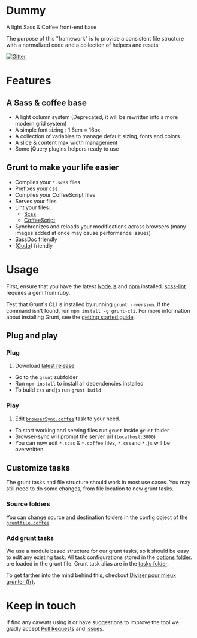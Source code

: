 # Dummy

A light Sass &amp; Coffee front-end base

The purpose of this "framework" is to provide a consistent file structure with a normalized code and a collection of helpers and resets

[![Gitter](https://badges.gitter.im/Join%20Chat.svg)](https://gitter.im/Inouit/dummy?utm_source=badge&utm_medium=badge&utm_campaign=pr-badge&utm_content=body_badge)

# Features

## A Sass & coffee base
- A light column system (Deprecated, it will be rewritten into a more modern grid system)
- A simple font sizing : 1.6em = 16px
- A collection of variables to manage default sizing, fonts and colors
- A slice & content max width management
- Some jQuery plugins helpers ready to use

## Grunt to make your life easier

- Compiles your `*.scss` files
- Prefixes your css
- Compiles your CoffeeScript files
- Serves your files
- Lint your files:
  - [Scss](https://github.com/Inouit/dummy/blob/master/grunt/.scss-lint.yml)
  - [CoffeeScript](https://github.com/Inouit/dummy/blob/master/grunt/coffeelint.json)
- Synchronizes and reloads your modifications across browsers (many images added at once may cause performance issues)
- [SassDoc](http://sassdoc.com/annotations/) friendly
- ([Codo](https://github.com/coffeedoc/codo)) friendly

# Usage
  First, ensure that you have the latest [Node.js](http://nodejs.org/) and [npm](http://npmjs.org/) installed. [scss-lint](https://github.com/brigade/scss-lint#requirements) requires a gem from ruby.

  Test that Grunt's CLI is installed by running `grunt --version`.  If the command isn't found, run `npm install -g grunt-cli`.  For more information about installing Grunt, see the [getting started guide](http://gruntjs.com/getting-started).


## Plug and play
### Plug
1. Download [latest release](https://github.com/Inouit/dummy/releases)
- Go to the `grunt` subfolder
- Run `npm install` to install all dependencies
 installed
- To build `css` and`js` run `grunt build`

### Play
1. Edit [`browserSync.coffee`](https://github.com/Inouit/dummy/blob/master/grunt/tasks/options/browserSync.coffee) task to your need.
- To start working and serving files run `grunt` inside `grunt` folder
- Browser-sync will prompt the server url (`localhost:3000`)
- You can now edit `*.scss` & `*.coffee` files, `*.css`and `*.js` will be overwritten

## Customize tasks
The grunt tasks and file structure should work in most use cases. You may still need to do some changes, from file location to new grunt tasks.  

### Source folders
  You can change source and destination folders in the config object of the [`gruntfile.coffee`](https://github.com/Inouit/dummy/blob/master/grunt/gruntfile.coffee#L30)

### Add grunt tasks
  We use a module based structure for our grunt tasks, so it should be easy to edit any existing task. All task configurations stored in the [options folder](https://github.com/Inouit/dummy/tree/master/grunt/tasks/options). are loaded in the grunt file. Grunt task alias are in the [tasks folder](https://github.com/Inouit/dummy/tree/master/grunt/tasks).

  To get farther into the mind behind this, checkout [Diviser pour mieux grunter (fr)](https://medium.com/dev-notes/diviser-pour-mieux-grunter-a745f41e1a32).

# Keep in touch

If find any caveats using it or have suggestions to improve the tool we gladly accept [Pull Requests](https://github.com/Inouit/dummy/tree/master/CONTRIBUTING.md#submitting-a-pull-request) and [issues](https://github.com/Inouit/dummy/issues).
